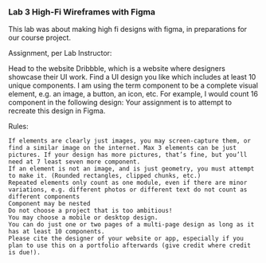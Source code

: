 ### Lab 3 High-Fi Wireframes with Figma
This lab was about making high fi designs with figma, in preparations for 
our course project.

Assignment, per Lab Instructor: 

Head to the website Dribbble, which is a website where designers showcase their UI work. Find a UI design you like which includes at least 10 unique components. I am using the term component to be a complete visual element, e.g. an image, a button, an icon, etc. For example, I would count 16 component in the following design:
Your assignment is to attempt to recreate this design in Figma.

Rules:

    If elements are clearly just images, you may screen-capture them, or find a similar image on the internet. Max 3 elements can be just pictures. If your design has more pictures, that’s fine, but you’ll need at 7 least seven more component.
    If an element is not an image, and is just geometry, you must attempt to make it. (Rounded rectangles, clipped chunks, etc.)
    Repeated elements only count as one module, even if there are minor variations, e.g. different photos or different text do not count as different components
    Component may be nested
    Do not choose a project that is too ambitious!
    You may choose a mobile or desktop design.
    You can do just one or two pages of a multi-page design as long as it has at least 10 components.
    Please cite the designer of your website or app, especially if you plan to use this on a portfolio afterwards (give credit where credit is due!).
